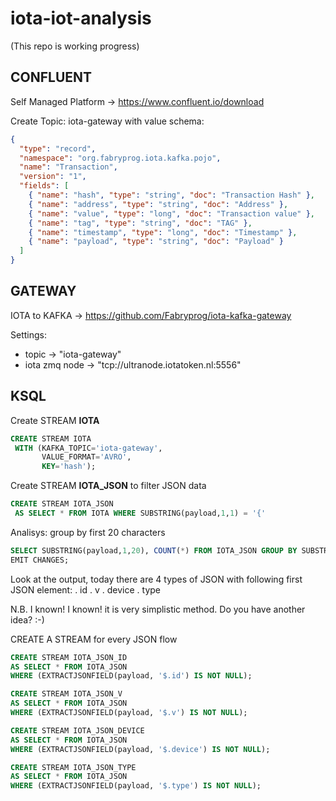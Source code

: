 # iota-iot-analysis
(This repo is working progress)

## CONFLUENT

Self Managed Platform -> https://www.confluent.io/download

Create Topic: iota-gateway with value schema: 

```json
{
  "type": "record",
  "namespace": "org.fabryprog.iota.kafka.pojo",
  "name": "Transaction",
  "version": "1",
  "fields": [
    { "name": "hash", "type": "string", "doc": "Transaction Hash" },
    { "name": "address", "type": "string", "doc": "Address" },
    { "name": "value", "type": "long", "doc": "Transaction value" },
    { "name": "tag", "type": "string", "doc": "TAG" },
    { "name": "timestamp", "type": "long", "doc": "Timestamp" },
    { "name": "payload", "type": "string", "doc": "Payload" }
  ]
}
```

## GATEWAY

IOTA to KAFKA -> https://github.com/Fabryprog/iota-kafka-gateway

Settings:
 - topic -> "iota-gateway"
 - iota zmq node -> "tcp://ultranode.iotatoken.nl:5556"

## KSQL

Create STREAM **IOTA**

```sql
CREATE STREAM IOTA
 WITH (KAFKA_TOPIC='iota-gateway',
       VALUE_FORMAT='AVRO',
       KEY='hash');
```

Create STREAM **IOTA_JSON** to filter JSON data

```sql
CREATE STREAM IOTA_JSON
 AS SELECT * FROM IOTA WHERE SUBSTRING(payload,1,1) = '{'
```

Analisys: group by first 20 characters

```sql
SELECT SUBSTRING(payload,1,20), COUNT(*) FROM IOTA_JSON GROUP BY SUBSTRING(payload,1,20)
EMIT CHANGES;
```
Look at the output, today there are 4 types of JSON with following first JSON element:
 . id
 . v
 . device
 . type
 
N.B. I known! I known! it is very simplistic method. Do you have another idea? :-)

CREATE A STREAM for every JSON flow

```sql
CREATE STREAM IOTA_JSON_ID
AS SELECT * FROM IOTA_JSON
WHERE (EXTRACTJSONFIELD(payload, '$.id') IS NOT NULL);

CREATE STREAM IOTA_JSON_V
AS SELECT * FROM IOTA_JSON
WHERE (EXTRACTJSONFIELD(payload, '$.v') IS NOT NULL);

CREATE STREAM IOTA_JSON_DEVICE
AS SELECT * FROM IOTA_JSON
WHERE (EXTRACTJSONFIELD(payload, '$.device') IS NOT NULL);

CREATE STREAM IOTA_JSON_TYPE
AS SELECT * FROM IOTA_JSON
WHERE (EXTRACTJSONFIELD(payload, '$.type') IS NOT NULL);

```
